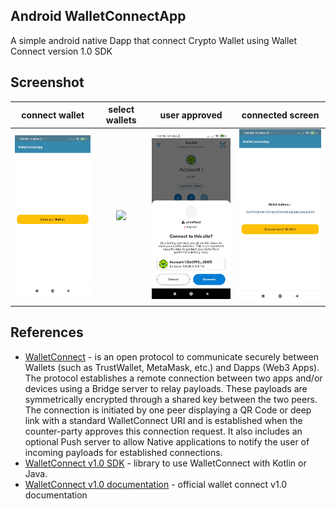 ## Android WalletConnectApp
A simple android native Dapp that connect Crypto Wallet using Wallet Connect version 1.0 SDK

## Screenshot
connect wallet|select wallets|user approved|connected screen
:--:|:--:|:--:|:--:
<img src="images/disconnected.jpg" width="200px" />|<img src="images/wallets_selection_dilaog.jpg" width="200px" />|<img src="images/approve.jpg" width="200px"/>|<img src="images/connected.jpg" width="200px"/>

## References
- [WalletConnect](https://walletconnect.com/) - is an open protocol to communicate securely between Wallets (such as TrustWallet, MetaMask, etc.) and Dapps (Web3 Apps). The protocol establishes a remote connection between two apps and/or devices using a Bridge server to relay payloads. These payloads are symmetrically encrypted through a shared key between the two peers. The connection is initiated by one peer displaying a QR Code or deep link with a standard WalletConnect URI and is established when the counter-party approves this connection request. It also includes an optional Push server to allow Native applications to notify the user of incoming payloads for established connections.
- [WalletConnect v1.0 SDK](https://github.com/WalletConnect/kotlin-walletconnect-lib) - library to use WalletConnect with Kotlin or Java.
- [WalletConnect v1.0 documentation](https://docs.walletconnect.com/) - official wallet connect v1.0 documentation
